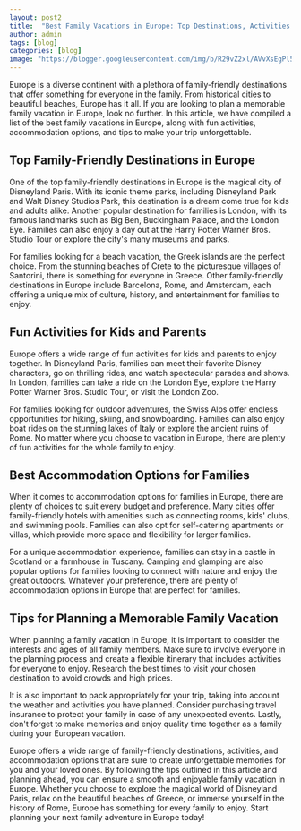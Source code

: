 ```yaml
---
layout: post2
title:  "Best Family Vacations in Europe: Top Destinations, Activities & Tips"
author: admin
tags: [blog]
categories: [blog]
image: "https://blogger.googleusercontent.com/img/b/R29vZ2xl/AVvXsEgPl5SmmXZhHPcb5G2DJIVg-MmHu4NO_BGDUYW1jtHLaIe6o1KZvq0LILrsisVy_UxRbw5Q_1JOJjm2aOi3Bb58rYIQu-A230HBsQiKJts_Sldhsy3X88j9muDbhJbMlGfIdr40mDwadJCeTb4psbyLAfVNPz32H7HKCtwa1I1Zu5kOP0aFJiwWoY6ZXI8/s1600/20240421_092349.jpg"
---
```



<p>Europe is a diverse continent with a plethora of family-friendly destinations that offer something for everyone in the family. From historical cities to beautiful beaches, Europe has it all. If you are looking to plan a memorable family vacation in Europe, look no further. In this article, we have compiled a list of the best family vacations in Europe, along with fun activities, accommodation options, and tips to make your trip unforgettable.</p>
<h2>Top Family-Friendly Destinations in Europe</h2>
<p>One of the top family-friendly destinations in Europe is the magical city of Disneyland Paris. With its iconic theme parks, including Disneyland Park and Walt Disney Studios Park, this destination is a dream come true for kids and adults alike. Another popular destination for families is London, with its famous landmarks such as Big Ben, Buckingham Palace, and the London Eye. Families can also enjoy a day out at the Harry Potter Warner Bros. Studio Tour or explore the city's many museums and parks.</p>
<p>For families looking for a beach vacation, the Greek islands are the perfect choice. From the stunning beaches of Crete to the picturesque villages of Santorini, there is something for everyone in Greece. Other family-friendly destinations in Europe include Barcelona, Rome, and Amsterdam, each offering a unique mix of culture, history, and entertainment for families to enjoy.</p>
<h2>Fun Activities for Kids and Parents</h2>
<p>Europe offers a wide range of fun activities for kids and parents to enjoy together. In Disneyland Paris, families can meet their favorite Disney characters, go on thrilling rides, and watch spectacular parades and shows. In London, families can take a ride on the London Eye, explore the Harry Potter Warner Bros. Studio Tour, or visit the London Zoo.</p>
<p>For families looking for outdoor adventures, the Swiss Alps offer endless opportunities for hiking, skiing, and snowboarding. Families can also enjoy boat rides on the stunning lakes of Italy or explore the ancient ruins of Rome. No matter where you choose to vacation in Europe, there are plenty of fun activities for the whole family to enjoy.</p>
<h2>Best Accommodation Options for Families</h2>
<p>When it comes to accommodation options for families in Europe, there are plenty of choices to suit every budget and preference. Many cities offer family-friendly hotels with amenities such as connecting rooms, kids' clubs, and swimming pools. Families can also opt for self-catering apartments or villas, which provide more space and flexibility for larger families.</p>
<p>For a unique accommodation experience, families can stay in a castle in Scotland or a farmhouse in Tuscany. Camping and glamping are also popular options for families looking to connect with nature and enjoy the great outdoors. Whatever your preference, there are plenty of accommodation options in Europe that are perfect for families.</p>
<h2>Tips for Planning a Memorable Family Vacation</h2>
<p>When planning a family vacation in Europe, it is important to consider the interests and ages of all family members. Make sure to involve everyone in the planning process and create a flexible itinerary that includes activities for everyone to enjoy. Research the best times to visit your chosen destination to avoid crowds and high prices.</p>
<p>It is also important to pack appropriately for your trip, taking into account the weather and activities you have planned. Consider purchasing travel insurance to protect your family in case of any unexpected events. Lastly, don't forget to make memories and enjoy quality time together as a family during your European vacation.</p>
<p>Europe offers a wide range of family-friendly destinations, activities, and accommodation options that are sure to create unforgettable memories for you and your loved ones. By following the tips outlined in this article and planning ahead, you can ensure a smooth and enjoyable family vacation in Europe. Whether you choose to explore the magical world of Disneyland Paris, relax on the beautiful beaches of Greece, or immerse yourself in the history of Rome, Europe has something for every family to enjoy. Start planning your next family adventure in Europe today!</p>



